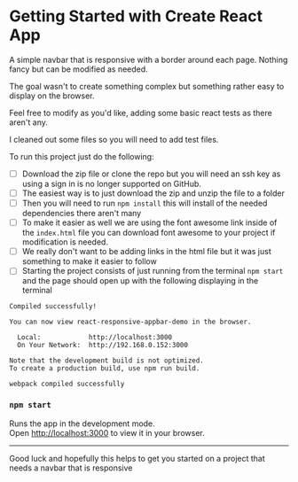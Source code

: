 # Getting Started with Create React App
A simple navbar that is responsive with a border around each page. Nothing fancy but can be modified as needed. 

The goal wasn't to create something complex but something rather easy to display on the browser. 

Feel free to modify as you'd like, adding some basic react tests as there aren't any. 

I cleaned out some files so you will need to add test files.



To run this project just do the following:

- [ ] Download the zip file or clone the repo but you will need an ssh key as using a sign in is no longer supported on GitHub.
- [ ] The easiest way is to just download the zip and unzip the file to a folder 
- [ ] Then you will need to run `npm install` this will install of the needed dependencies there aren't many
- [ ] To make it easier as well we are using the font awesome link inside of the `index.html` file you can download font awesome to your project if modification is needed.
- [ ] We really don't want to be adding links in the html file but it was just something to make it easier to follow
- [ ] Starting the project consists of just running from the terminal `npm start` and the page should open up with the following displaying in the terminal
```
Compiled successfully!

You can now view react-responsive-appbar-demo in the browser.

  Local:            http://localhost:3000
  On Your Network:  http://192.168.0.152:3000

Note that the development build is not optimized.
To create a production build, use npm run build.

webpack compiled successfully
```

### `npm start`

Runs the app in the development mode.\
Open [http://localhost:3000](http://localhost:3000) to view it in your browser.
___

Good luck and hopefully this helps to get you started on a project that needs a navbar that is responsive
